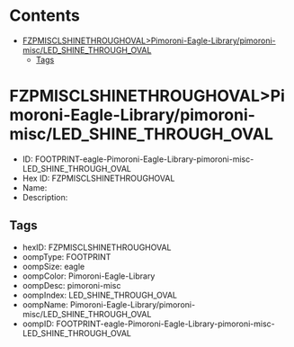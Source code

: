 



Contents
========

* [FZPMISCLSHINETHROUGHOVAL>Pimoroni-Eagle-Library/pimoroni-misc/LED_SHINE_THROUGH_OVAL](#fzpmisclshinethroughovalpimoroni-eagle-librarypimoroni-miscled_shine_through_oval)
	* [Tags](#tags)

# FZPMISCLSHINETHROUGHOVAL>Pimoroni-Eagle-Library/pimoroni-misc/LED_SHINE_THROUGH_OVAL

- ID: FOOTPRINT-eagle-Pimoroni-Eagle-Library-pimoroni-misc-LED_SHINE_THROUGH_OVAL
- Hex ID: FZPMISCLSHINETHROUGHOVAL
- Name: 
- Description: 

## Tags

- hexID: FZPMISCLSHINETHROUGHOVAL
- oompType: FOOTPRINT
- oompSize: eagle
- oompColor: Pimoroni-Eagle-Library
- oompDesc: pimoroni-misc
- oompIndex: LED_SHINE_THROUGH_OVAL
- oompName: Pimoroni-Eagle-Library/pimoroni-misc/LED_SHINE_THROUGH_OVAL
- oompID: FOOTPRINT-eagle-Pimoroni-Eagle-Library-pimoroni-misc-LED_SHINE_THROUGH_OVAL

